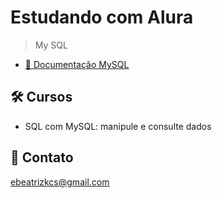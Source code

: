 # Estudando com Alura

> My SQL

- [🔗 Documentação MySQL](https://docs.oracle.com/en-us/iaas/mysql-database/doc/getting-started.html)

## 🛠 Cursos

- SQL com MySQL: manipule e consulte dados

## 💙 Contato

ebeatrizkcs@gmail.com

